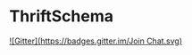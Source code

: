 # ThriftSchema
[![Gitter](https://badges.gitter.im/Join Chat.svg)](https://gitter.im/Rajesh-Veeranki/ThriftSchema?utm_source=badge&utm_medium=badge&utm_campaign=pr-badge&utm_content=badge)